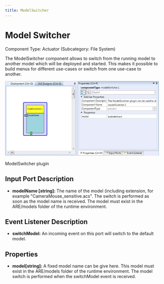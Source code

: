 ```yaml
---
title: ModelSwitcher
---
```


# Model Switcher

Component Type: Actuator (Subcategory: File System)

The ModelSwitcher component allows to switch from the running model to another model which will be deployed and started. This makes it possible to build menus for different use-cases or switch from one use-case to another.

![Screenshot: ModelSwitcher plugin](./img/modelswitcher.jpg "Screenshot: ModelSwitcher plugin")

ModelSwitcher plugin

## Input Port Description

*   **modelName \[string\]:** The name of the model (including extension, for example "CameraMouse\_sensitive.acs". The switch is performed as soon as the model name is received. The model must exist in the ARE/models folder of the runtime environment.

## Event Listener Description

*   **switchModel:** An incoming event on this port will switch to the default model.

## Properties

*   **model\[string\]:** A fixed model name can be give here. This model must exist in the ARE/models folder of the runtime environment. The model switch is performed when the switchModel event is received.
